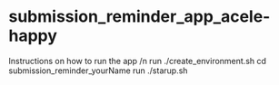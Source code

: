# submission_reminder_app_acele-happy
Instructions on how to run the app /n
run ./create_environment.sh
cd submission_reminder_yourName
run ./starup.sh
